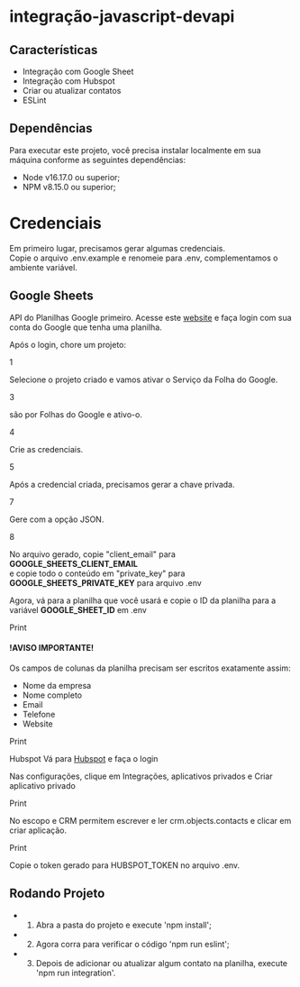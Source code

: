 # integração-javascript-devapi

## Características
- Integração com Google Sheet
- Integração com Hubspot
- Criar ou atualizar contatos
- ESLint

## Dependências
Para executar este projeto, você precisa instalar localmente em sua máquina conforme as seguintes dependências:
- Node v16.17.0 ou superior;
- NPM v8.15.0 ou superior;

# Credenciais
Em primeiro lugar, precisamos gerar algumas credenciais.<br>
Copie o arquivo .env.example e renomeie para .env, complementamos o ambiente variável.

## Google Sheets
API do Planilhas Google primeiro. Acesse este <a href="https://console.developers.google.com/" target="_blank">website</a> e faça login com sua conta do Google que tenha uma planilha.

Após o login, chore um projeto:

1

Selecione o projeto criado e vamos ativar o Serviço da Folha do Google.

3

são por Folhas do Google e ativo-o.

4

Crie as credenciais.

5

Após a credencial criada, precisamos gerar a chave privada.

7

Gere com a opção JSON.

8

No arquivo gerado, copie "client_email" para **GOOGLE_SHEETS_CLIENT_EMAIL**<br>
e copie todo o conteúdo em "private_key" para **GOOGLE_SHEETS_PRIVATE_KEY** para arquivo .env

Agora, vá para a planilha que você usará e copie o ID da planilha para a variável **GOOGLE_SHEET_ID** em .env

Print

#### !AVISO IMPORTANTE!
Os campos de colunas da planilha precisam ser escritos exatamente assim:

* Nome da empresa
* Nome completo
* Email
* Telefone
* Website

Print

Hubspot
Vá para <a href="https://br.hubspot.com/" target="_blank">Hubspot</a> e faça o login

Nas configurações, clique em Integrações, aplicativos privados e Criar aplicativo privado

Print

No escopo e CRM permitem escrever e ler crm.objects.contacts e clicar em criar aplicação.

Print

Copie o token gerado para HUBSPOT_TOKEN no arquivo .env.

## Rodando Projeto
- 1. Abra a pasta do projeto e execute 'npm install';
- 2. Agora corra para verificar o código 'npm run eslint';
- 3. Depois de adicionar ou atualizar algum contato na planilha, execute 'npm run integration'.
